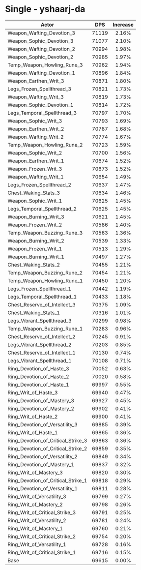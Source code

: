 # Single - yshaarj-da
| Actor | DPS | Increase |
|---|:---:|:---:|
|Weapon_Wafting_Devotion_3|71119|2.16%|
|Weapon_Sophic_Devotion_3|71077|2.10%|
|Weapon_Wafting_Devotion_2|70994|1.98%|
|Weapon_Sophic_Devotion_2|70985|1.97%|
|Temp_Weapon_Howling_Rune_3|70962|1.94%|
|Weapon_Wafting_Devotion_1|70896|1.84%|
|Weapon_Earthen_Writ_3|70871|1.80%|
|Legs_Frozen_Spellthread_3|70821|1.73%|
|Weapon_Wafting_Writ_3|70819|1.73%|
|Weapon_Sophic_Devotion_1|70814|1.72%|
|Legs_Temporal_Spellthread_3|70797|1.70%|
|Weapon_Sophic_Writ_3|70793|1.69%|
|Weapon_Earthen_Writ_2|70787|1.68%|
|Weapon_Wafting_Writ_2|70774|1.67%|
|Temp_Weapon_Howling_Rune_2|70723|1.59%|
|Weapon_Sophic_Writ_2|70700|1.56%|
|Weapon_Earthen_Writ_1|70674|1.52%|
|Weapon_Frozen_Writ_3|70673|1.52%|
|Weapon_Wafting_Writ_1|70654|1.49%|
|Legs_Frozen_Spellthread_2|70637|1.47%|
|Chest_Waking_Stats_3|70634|1.46%|
|Weapon_Sophic_Writ_1|70625|1.45%|
|Legs_Temporal_Spellthread_2|70625|1.45%|
|Weapon_Burning_Writ_3|70621|1.45%|
|Weapon_Frozen_Writ_2|70586|1.40%|
|Temp_Weapon_Buzzing_Rune_3|70563|1.36%|
|Weapon_Burning_Writ_2|70539|1.33%|
|Weapon_Frozen_Writ_1|70513|1.29%|
|Weapon_Burning_Writ_1|70497|1.27%|
|Chest_Waking_Stats_2|70455|1.21%|
|Temp_Weapon_Buzzing_Rune_2|70454|1.21%|
|Temp_Weapon_Howling_Rune_1|70450|1.20%|
|Legs_Frozen_Spellthread_1|70442|1.19%|
|Legs_Temporal_Spellthread_1|70433|1.18%|
|Chest_Reserve_of_Intellect_3|70375|1.09%|
|Chest_Waking_Stats_1|70316|1.01%|
|Legs_Vibrant_Spellthread_3|70299|0.98%|
|Temp_Weapon_Buzzing_Rune_1|70283|0.96%|
|Chest_Reserve_of_Intellect_2|70245|0.91%|
|Legs_Vibrant_Spellthread_2|70203|0.85%|
|Chest_Reserve_of_Intellect_1|70130|0.74%|
|Legs_Vibrant_Spellthread_1|70108|0.71%|
|Ring_Devotion_of_Haste_3|70052|0.63%|
|Ring_Devotion_of_Haste_2|70020|0.58%|
|Ring_Devotion_of_Haste_1|69997|0.55%|
|Ring_Writ_of_Haste_3|69940|0.47%|
|Ring_Devotion_of_Mastery_3|69927|0.45%|
|Ring_Devotion_of_Mastery_2|69902|0.41%|
|Ring_Writ_of_Haste_2|69900|0.41%|
|Ring_Devotion_of_Versatility_3|69885|0.39%|
|Ring_Writ_of_Haste_1|69865|0.36%|
|Ring_Devotion_of_Critical_Strike_3|69863|0.36%|
|Ring_Devotion_of_Critical_Strike_2|69859|0.35%|
|Ring_Devotion_of_Versatility_2|69849|0.34%|
|Ring_Devotion_of_Mastery_1|69837|0.32%|
|Ring_Writ_of_Mastery_3|69820|0.30%|
|Ring_Devotion_of_Critical_Strike_1|69818|0.29%|
|Ring_Devotion_of_Versatility_1|69811|0.28%|
|Ring_Writ_of_Versatility_3|69799|0.27%|
|Ring_Writ_of_Mastery_2|69798|0.26%|
|Ring_Writ_of_Critical_Strike_3|69791|0.25%|
|Ring_Writ_of_Versatility_2|69781|0.24%|
|Ring_Writ_of_Mastery_1|69760|0.21%|
|Ring_Writ_of_Critical_Strike_2|69754|0.20%|
|Ring_Writ_of_Versatility_1|69728|0.16%|
|Ring_Writ_of_Critical_Strike_1|69716|0.15%|
|Base|69615|0.00%|
